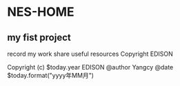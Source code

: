 # NES-HOME
my fist project
---------------
record my work share useful resources
Copyright EDISON

Copyright (c) $today.year EDISON
@author Yangcy
@date   $today.format("yyyy年MM月")
